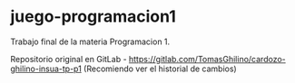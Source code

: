 # juego-programacion1
Trabajo final de la materia Programacion 1.


Repositorio original en GitLab - https://gitlab.com/TomasGhilino/cardozo-ghilino-insua-tp-p1 (Recomiendo ver el historial de cambios)
